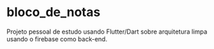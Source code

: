 # bloco_de_notas

Projeto pessoal de estudo usando Flutter/Dart sobre arquitetura limpa usando o firebase como back-end.
 
 
